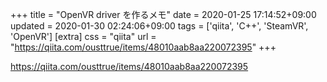 +++
title = "OpenVR driver を作るメモ"
date = 2020-01-25 17:14:52+09:00
updated = 2020-01-30 02:24:06+09:00
tags = ['qiita', 'C++', 'SteamVR', 'OpenVR']
[extra]
css = "qiita"
url = "https://qiita.com/ousttrue/items/48010aab8aa220072395"
+++

<https://qiita.com/ousttrue/items/48010aab8aa220072395>

